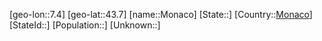 ﻿---
location: [43.7,7.4]
type: City
tags:
- geo/City


SpocWebEntityId: 32545
isDeleted: false
confidential: public

---
[geo-lon::7.4]
[geo-lat::43.7]
[name::Monaco]
[State::]
[Country::[Monaco](geo/Continent/Europe/Monaco.md)]
[StateId::]
[Population::]
[Unknown::]

